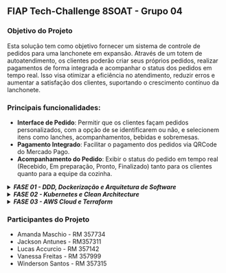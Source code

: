 ## FIAP Tech-Challenge 8SOAT - Grupo 04

### Objetivo do Projeto

Esta solução tem como objetivo fornecer um sistema de controle de pedidos para uma lanchonete em expansão.
Através de um totem de autoatendimento, os clientes poderão criar seus próprios pedidos,
realizar pagamentos de forma integrada e acompanhar o status dos pedidos em tempo real.
Isso visa otimizar a eficiência no atendimento, reduzir erros e aumentar a satisfação dos clientes,
suportando o crescimento contínuo da lanchonete.

### Principais funcionalidades:

- **Interface de Pedido**: Permitir que os clientes façam pedidos personalizados, com a opção de se identificarem ou não, e selecionem itens como lanches, acompanhamentos, bebidas e sobremesas.
- **Pagamento Integrado**: Facilitar o pagamento dos pedidos via QRCode do Mercado Pago.
- **Acompanhamento do Pedido**: Exibir o status do pedido em tempo real (Recebido, Em preparação, Pronto, Finalizado) tanto para os clientes quanto para a equipe da cozinha.

<details>
	<summary>
		<i><b>FASE 01 - DDD, Dockerização e Arquitetura de Software</b></i>
	</summary>

### Requerimentos

- Node versão 20;
- [Docker](https://docs.docker.com/get-docker/);
- Docker Compose

### Documentação

- Para uma documentação mais detalhada sobre DDD, linguagem ubíqua e event storming, acesse o link do Miro:
  [Documentação do Projeto](https://miro.com/app/board/uXjVK2WZuMs=/)

### Diagrama do Banco de Dados

- [Diagrama ER](https://miro.com/app/board/uXjVK0gj0bg=/)

### Execução

Para executar a aplicação siga a seguinte [documentação](docs/INSTALACAO.md), que possui todos os passos para iniciar e executar a aplicação localmente.

### Desenvolvimento

Para realizar o desenvolvimento de novas features é importante fazer as configurações descritas na [documentação](docs/DESENVOLVIMENTO.md).

### Endpoints

Esta API fornece documentação no padrão OpenAPI através do Swagger.
Os endpoints disponíveis, suas descrições e dados necessários para requisição podem ser consultados e testados em `/docs`.

### Melhorias e implementações futuras:

- **Gerenciamento de Clientes e Produtos**: Permitir ao estabelecimento gerenciar campanhas promocionais, produtos e categorias através de um painel administrativo.

</details>

<details>
	<summary>
		<i><b>FASE 02 - Kubernetes e Clean Architecture</b></i>
	</summary>

### Deploy da aplicação em ambiente local com Kubernetes:

Para executar o deploy da aplicação siga a seguinte [documentação](docs/DEPLOY.md), que possui todos os passos para iniciar e executar a aplicação localmente.

### Desenho da infra-estrutura local da aplicação:

![local](https://github.com/user-attachments/assets/77555751-c388-46b6-9e79-260dfd98e104)

### Desenho da infra-estrutura utilizando serviços de Cloud (To be):

![aws_cloud](https://github.com/user-attachments/assets/21b13369-caea-438a-ae8e-3ba085b4888e)

### Vídeo de apresentação do projeto

- [Tech challenge - Grupo 4 - Fase 2](https://youtu.be/gasm0z2YOBg)

</details>

<details>
	<summary>
		<i><b>FASE 03 - AWS Cloud e Terraform</b></i>
	</summary>

### Requerimentos

- Node versão 20;
- KubeCTL
- AWS CLI
- Terraform

### Desenho da infraestrutura Cloud

![Desenho Arquitetura drawio](https://github.com/user-attachments/assets/0f953ddc-52e4-4467-b566-e5f984addd6f)

### Execução

Para executar a aplicação siga a seguinte [documentação](docs/FASE-3.md), que possui todos os passos para iniciar e executar a aplicação localmente.

</details>

### Participantes do Projeto

- Amanda Maschio - RM 357734
- Jackson Antunes - RM357311
- Lucas Accurcio - RM 357142
- Vanessa Freitas - RM 357999
- Winderson Santos - RM 357315
